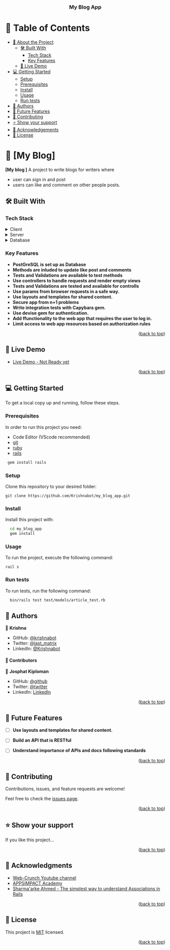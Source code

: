 <a name="readme-top"></a>

<div align="center">

  <h3><b>My Blog App</b></h3>

</div>


# 📗 Table of Contents

- [📖 About the Project](#about-project)
  - [🛠 Built With](#built-with)
    - [Tech Stack](#tech-stack)
    - [Key Features](#key-features)
  - [🚀 Live Demo](#live-demo)
- [💻 Getting Started](#getting-started)
  - [Setup](#setup)
  - [Prerequisites](#prerequisites)
  - [Install](#install)
  - [Usage](#usage)
  - [Run tests](#run-tests)
- [👥 Authors](#authors)
- [🔭 Future Features](#future-features)
- [🤝 Contributing](#contributing)
- [⭐️ Show your support](#support)
- [🙏 Acknowledgements](#acknowledgements)
- [📝 License](#license)

# 📖 [My Blog] <a name="about-project"></a>

**[My blog ]** A project to write blogs for writers where 
- user can sign in and post 
- users can like and comment on other people posts.

## 🛠 Built With <a name="built-with"></a>

### Tech Stack <a name="tech-stack"></a>

<details>
  <summary>Client</summary>
  <ul>
    <li><a href="https://reactjs.org/">React.js</a></li>
  </ul>
</details>

<details>
  <summary>Server</summary>
  <ul>
    <li><a href="https://rubyonrails.org/">Ruby On Rails</a></li>
  </ul>
</details>

<details>
<summary>Database</summary>
  <ul>
    <li><a href="https://www.postgresql.org/">PostgreSQL</a></li>
  </ul>
</details>


### Key Features <a name="key-features"></a>


- **PostGreSQL is set up as Database**
- **Methods are inluded to update like post and comments**
- **Tests and Validations are available to test methods**
- **Use controllers to handle requests and render empty views**
- **Tests and Validations are tested and available for controlls**
- **Use params from browser requests in a safe way.**
- **Use layouts and templates for shared content.**
- **Secure app from n+1 problems**
- **Write integration tests with Capybara gem.**
- **Use devise gem for authentication.**
- **Add ffunctionality to the web app that requires the user to log in.**
- **Limit access to web app resources based on authorization rules**


<p align="right">(<a href="#readme-top">back to top</a>)</p>


## 🚀 Live Demo <a name="live-demo"></a>



- [Live Demo - Not Ready yet]()

<p align="right">(<a href="#readme-top">back to top</a>)</p>


## 💻 Getting Started <a name="getting-started"></a>


To get a local copy up and running, follow these steps.

### Prerequisites

In order to run this project you need:

- Code Editor (VScode recommended)
- [git](https://git-scm.com/)
- [ruby](https://www.ruby-lang.org/en/)
- [rails](https://rubyonrails.org/)

```sh
 gem install rails
```
### Setup

Clone this repository to your desired folder:

`git clone https://github.com/Krishnabot/my_blog_app.git`

### Install

Install this project with:

```sh
  cd my_blog_app
  gem install
```

### Usage

To run the project, execute the following command:

`rail s`

### Run tests

To run tests, run the following command:


```sh
  bin/rails test test/models/article_test.rb
```

## 👥 Authors <a name="authors"></a>


👤 **Krishna**

- GitHub: [@krishnabot](https://github.com/Krishnabot)
- Twitter: [@last_matrix](https://twitter.com/last_matrix)
- LinkedIn: [@Krishnabot](https://www.linkedin.com/in/krishnabot/)

#### 👥 Contributors ####

👤 **Josphat Kiploman**

- GitHub: [@github](https://github.com/Josphat205)
- Twitter: [@twitter](https://twitter.com/josphatloman)
- LinkedIn: [LinkedIn](https://linkedin.com/in/josphat205)


<p align="right">(<a href="#readme-top">back to top</a>)</p>


## 🔭 Future Features <a name="future-features"></a>

- [ ] **Use layouts and templates for shared content.**
- [ ] **Build an API that is RESTful**
- [ ] **Understand importance of APIs and docs following standards**


<p align="right">(<a href="#readme-top">back to top</a>)</p>


## 🤝 Contributing <a name="contributing"></a>

Contributions, issues, and feature requests are welcome!

Feel free to check the [issues page](https://github.com/Krishnabot/my_blog_app/issues).

<p align="right">(<a href="#readme-top">back to top</a>)</p>


## ⭐️ Show your support <a name="support"></a>

If you like this project...

<p align="right">(<a href="#readme-top">back to top</a>)</p>


## 🙏 Acknowledgments <a name="acknowledgements"></a>

- [Web-Crunch Youtube channel](https://www.youtube.com/watch?v=5mhuNSkV_vQ&t=584s&ab_channel=Web-Crunch)
- [APPSIMPACT Academy](https://www.youtube.com/watch?v=MLh85ol59nY&t=888s&ab_channel=APPSIMPACTAcademy)
- [Sharma'arke Ahmed - The simplest way to understand Associations in Rails](https://medium.com/swlh/the-simplest-way-to-understand-associations-in-rails-dc03cfe067f2)

<p align="right">(<a href="#readme-top">back to top</a>)</p>

## 📝 License <a name="license"></a>

This project is [MIT](./MIT.md) licensed.


<p align="right">(<a href="#readme-top">back to top</a>)</p>
